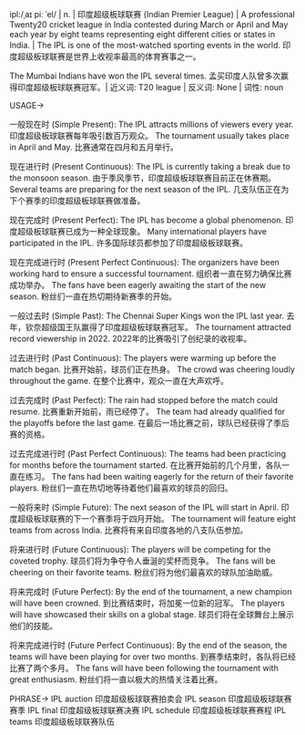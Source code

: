 ipl:/ˌaɪ piː ˈel/ | n. | 印度超级板球联赛 (Indian Premier League) | A professional Twenty20 cricket league in India contested during March or April and May each year by eight teams representing eight different cities or states in India. |  The IPL is one of the most-watched sporting events in the world. 印度超级板球联赛是世界上收视率最高的体育赛事之一。

The Mumbai Indians have won the IPL several times.  孟买印度人队曾多次赢得印度超级板球联赛冠军。| 近义词: T20 league | 反义词:  None | 词性: noun


USAGE->

一般现在时 (Simple Present):
The IPL attracts millions of viewers every year.  印度超级板球联赛每年吸引数百万观众。
The tournament usually takes place in April and May.  比赛通常在四月和五月举行。


现在进行时 (Present Continuous):
The IPL is currently taking a break due to the monsoon season. 由于季风季节，印度超级板球联赛目前正在休赛期。
Several teams are preparing for the next season of the IPL.  几支队伍正在为下个赛季的印度超级板球联赛做准备。


现在完成时 (Present Perfect):
The IPL has become a global phenomenon.  印度超级板球联赛已成为一种全球现象。
Many international players have participated in the IPL.  许多国际球员都参加了印度超级板球联赛。


现在完成进行时 (Present Perfect Continuous):
The organizers have been working hard to ensure a successful tournament.  组织者一直在努力确保比赛成功举办。
The fans have been eagerly awaiting the start of the new season.  粉丝们一直在热切期待新赛季的开始。


一般过去时 (Simple Past):
The Chennai Super Kings won the IPL last year.  去年，钦奈超级国王队赢得了印度超级板球联赛冠军。
The tournament attracted record viewership in 2022.  2022年的比赛吸引了创纪录的收视率。


过去进行时 (Past Continuous):
The players were warming up before the match began.  比赛开始前，球员们正在热身。
The crowd was cheering loudly throughout the game.  在整个比赛中，观众一直在大声欢呼。


过去完成时 (Past Perfect):
The rain had stopped before the match could resume.  比赛重新开始前，雨已经停了。
The team had already qualified for the playoffs before the last game.  在最后一场比赛之前，球队已经获得了季后赛的资格。


过去完成进行时 (Past Perfect Continuous):
The teams had been practicing for months before the tournament started.  在比赛开始前的几个月里，各队一直在练习。
The fans had been waiting eagerly for the return of their favorite players.  粉丝们一直在热切地等待着他们最喜欢的球员的回归。


一般将来时 (Simple Future):
The next season of the IPL will start in April.  印度超级板球联赛的下一个赛季将于四月开始。
The tournament will feature eight teams from across India.  比赛将有来自印度各地的八支队伍参加。


将来进行时 (Future Continuous):
The players will be competing for the coveted trophy.  球员们将为争夺令人垂涎的奖杯而竞争。
The fans will be cheering on their favorite teams.  粉丝们将为他们最喜欢的球队加油助威。


将来完成时 (Future Perfect):
By the end of the tournament, a new champion will have been crowned.  到比赛结束时，将加冕一位新的冠军。
The players will have showcased their skills on a global stage.  球员们将在全球舞台上展示他们的技能。


将来完成进行时 (Future Perfect Continuous):
By the end of the season, the teams will have been playing for over two months.  到赛季结束时，各队将已经比赛了两个多月。
The fans will have been following the tournament with great enthusiasm.  粉丝们将一直以极大的热情关注着比赛。



PHRASE->
IPL auction  印度超级板球联赛拍卖会
IPL season 印度超级板球联赛赛季
IPL final  印度超级板球联赛决赛
IPL schedule  印度超级板球联赛赛程
IPL teams  印度超级板球联赛队伍
